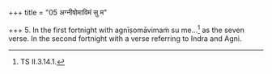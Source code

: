 +++
title = "05 अग्नीषोमाविमं सु म"

+++
5. In the first fortnight with agnīṣomāvimaṁ su me...[^1] as the seven verse. In the second fortnight with a verse referring to Indra and Agni.  


[^1]: TS II.3.14.1.  

[^2]: Namely TS I.5.5.e.
